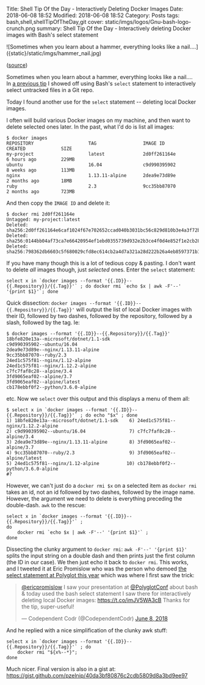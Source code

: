 Title: Shell Tip Of the Day - Interactively Deleting Docker Images
Date: 2018-06-08 18:52
Modified: 2018-06-08 18:52
Category: Posts
tags: bash,shell,shellTipOfTheDay,git
cover: static/imgs/logos/Gnu-bash-logo-crunch.png
summary: Shell Tip Of the Day - Interactively deleting Docker images with Bash's select statement

![Sometimes when you learn about a hammer, everything looks like a nail....]
({static}/static/imgs/hammer_nail.jpg)

([source](https://devrant.com/rants/752222/if-all-you-have-is-a-hammer-everything-looks-like-a-nail-this-was-something-whic))

Sometimes when you learn about a hammer, everything looks like a nail....  In
[a previous tip]({static}/stotd-select-untracked-files.md) I showed off using
Bash's `select` statement to interactively select untracked files in a Git repo.

Today I found another use for the `select` statement -- deleting local Docker
images.

I often will build various Docker images on my machine, and then want to delete
selected ones later.  In the past, what I'd do is list all images:

```shell
$ docker images
REPOSITORY                    TAG                 IMAGE ID            CREATED             SIZE
my-project                    latest              2d0ff261164e        6 hours ago         229MB
ubuntu                        16.04               c9d990395902        8 weeks ago         113MB
nginx                         1.13.11-alpine      2dea9e73d89e        2 months ago        18MB
ruby                          2.3                 9cc35bb87070        2 months ago        723MB
```

And then copy the `IMAGE ID` and delete it:

```shell
$ docker rmi 2d0ff261164e
Untagged: my-project:latest
Deleted: sha256:2d0ff261164e6caf1024f67e702652ccad040b3031bc56c829d810b3e4a3f72b
Deleted: sha256:0144bb04af73ca7e66420954ef1ebd0355739d932e2b3ce4f0d4e852f1e2cb28
Deleted: sha256:798362db6603c5f680029cfd8ec614cb2a4d7a321a28d222b26a4eb8597371b1
```

If you have many though this is a lot of tedious copy & pasting.  I don't want to
delete *all* images though, just _selected_ ones.  Enter the `select` statement:

```shell
select x in `docker images --format '{{.ID}}--{{.Repository}}/{{.Tag}}'` ; do docker rmi `echo $x | awk -F'--' '{print $1}'`; done
```

Quick dissection: `docker images --format '{{.ID}}--{{.Repository}}/{{.Tag}}'` will
output the list of local Docker images with their ID, followed by two dashes, followed
by the repository, followed by a slash, followed by the tag.  Ie:

```shell
$ docker images --format '{{.ID}}--{{.Repository}}/{{.Tag}}'
18bfe820e13a--microsoft/dotnet/1.1-sdk
c9d990395902--ubuntu/16.04
2dea9e73d89e--nginx/1.13.11-alpine
9cc35bb87070--ruby/2.3
24ed1c575f81--nginx/1.12-alpine
24ed1c575f81--nginx/1.12.2-alpine
c7fc7faf8c28--alpine/3.4
3fd9065eaf02--alpine/3.7
3fd9065eaf02--alpine/latest
cb178ebbf0f2--python/3.6.0-alpine
```

etc.  Now we `select` over this output and this displays a menu of them all:

```shell
$ select x in `docker images --format '{{.ID}}--{{.Repository}}/{{.Tag}}'` ; do echo "$x" ; done
1) 18bfe820e13a--microsoft/dotnet/1.1-sdk    6) 24ed1c575f81--nginx/1.12.2-alpine
2) c9d990395902--ubuntu/16.04                7) c7fc7faf8c28--alpine/3.4
3) 2dea9e73d89e--nginx/1.13.11-alpine        8) 3fd9065eaf02--alpine/3.7
4) 9cc35bb87070--ruby/2.3                    9) 3fd9065eaf02--alpine/latest
5) 24ed1c575f81--nginx/1.12-alpine          10) cb178ebbf0f2--python/3.6.0-alpine
#?
```

However, we can't just do a `docker rmi $x` on a selected item as `docker rmi`
takes an id, not an id followed by two dashes, followed by the image name.  However,
the argument we need to delete is everything preceding the double-dash.  `awk` to
the rescue:

```shell
select x in `docker images --format '{{.ID}}--{{.Repository}}/{{.Tag}}'` ;
do
    docker rmi `echo $x | awk -F'--' '{print $1}'` ;
done
```

Dissecting the clunky argument to `docker rmi`: `awk -F'--' '{print $1}'` splits
the input string on a double dash and then prints just the first column (the ID
in our case).  We then just echo it back to `docker rmi`.  This works, and I
tweeted it at Eric Promislow who was the person who demoed
[the select statement at Polyglot this year]({static}/polyglotconf-2018.md)
which was where I first saw the trick:

<!-- markdownlint-disable MD033 -->
<blockquote class="twitter-tweet" data-lang="en"><p lang="en" dir="ltr">
<a href="https://twitter.com/ericpromislow?ref_src=twsrc%5Etfw">@ericpromislow</a>
I saw your presentation at <a href="https://twitter.com/PolyglotConf?ref_src=twsrc%5Etfw">@PolyglotConf</a>
about bash &amp; today used the bash select statement I saw there for interactively deleting local Docker
images: <a href="https://t.co/imJV5WA3cB">https://t.co/imJV5WA3cB</a>  Thanks for the tip, super-useful!</p>
&mdash; Codependent Codr (@CodependentCodr)
<a href="https://twitter.com/CodependentCodr/status/1005153068046954496?ref_src=twsrc%5Etfw">June 8, 2018</a>
</blockquote>
<script async src="https://platform.twitter.com/widgets.js" charset="utf-8"></script>
<!-- markdownlint-enable MD033 -->

And he replied with a nice simplification of the clunky awk stuff:

```shell
select x in `docker images --format '{{.ID}}--{{.Repository}}/{{.Tag}}'` ; do
    docker rmi "${x%--*}";
done
```

Much nicer.  Final version is also in a gist at:
<https://gist.github.com/pzelnip/40da3bf80876c2cdb5809d8a3bd9ee97>
